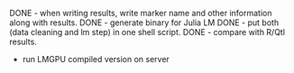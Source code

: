 DONE - when writing results, write marker name and other information along with results.
DONE - generate binary for Julia LM
DONE - put both (data cleaning and lm step) in one shell script.
DONE - compare with R/Qtl results.
- run LMGPU compiled version on server
